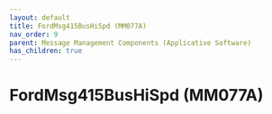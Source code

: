 ```yaml
---
layout: default
title: FordMsg415BusHiSpd (MM077A)
nav_order: 9
parent: Message Management Components (Applicative Software)
has_children: true
---
```

# FordMsg415BusHiSpd (MM077A)
